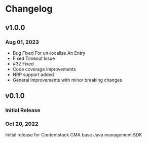 # Changelog

## v1.0.0

### Aug 01, 2023
- Bug Fixed For un-localize An Entry
- Fixed Timeout Issue
- #32 Fixed 
- Code coverage improvements
- NRP support added
- General improvements with minor breaking changes

## v0.1.0

### Initial Release

### Oct 20, 2022
Initial release for Contentstack CMA base Java management SDK
